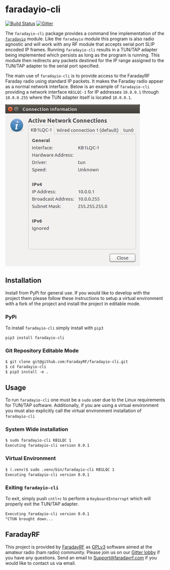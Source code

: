 # faradayio-cli
[![Build Status](https://travis-ci.org/FaradayRF/faradayio-cli.svg?branch=master)](https://travis-ci.org/FaradayRF/faradayio-cli) [![Gitter](https://img.shields.io/gitter/room/nwjs/nw.js.svg)](https://gitter.im/FaradayRF/Lobby)

The `faradayio-cli` package provides a command line implementation of the [`faradayio`](https://github.com/FaradayRF/faradayio) module. Like the `faradayio` module this program is also radio agnostic and will work with any RF module that accepts serial port SLIP encoded IP frames. Running `faradayio-cli` results in a TUN/TAP adapter being implemented which persists as long as the program is running. This module then redirects any packets destined for the IP range assigned to the TUN/TAP adapter to the serial port specified.

The main use of `faradayio-cli` is to provide access to the FaradayRF Faraday radio using standard IP packets. It makes the Faraday radio appear as a normal network interface. Below is an example of `faradayio-cli` providing a network interface `KB1LQC-1` for IP addresses `10.0.0.1` through `10.0.0.255` where the TUN adapter itself is located `10.0.0.1`.

![](docs/images/ubuntuConnectionInfo.png)
## Installation
Install from PyPi for general use. If you would like to develop with the project them please follow these instructions to setup a virtual environment with a fork of the project and install the project in editable mode.
### PyPi
To install `faradayio-cli` simply install with `pip3`
```
pip3 install faradayio-cli
```
### Git Repository Editable Mode
```
$ git clone git@github.com:FaradayRF/faradayio-cli.git
$ cd faradayio-cli
$ pip3 install -e .
```
## Usage
To run `faradayio-cli` one must be a `sudo` user due to the Linux requirements for TUN/TAP software. Additionally, if you are using a virtual environment you must also explicitly call the virtual environment installation of `faradayio-cli`

### System Wide installation
```
$ sudo faradayio-cli KB1LQC 1
Executing faradayio-cli version 0.0.1
```
### Virtual Environment
```
$ (.venv)$ sudo .venv/bin/faradayio-cli KB1LQC 1
Executing faradayio-cli version 0.0.1
```
### Exiting `faradayio-cli`
To exit, simply push `cntl+c` to perform a `KeyboardInterrupt` which will properly exit the TUN/TAP adapter.
```
Executing faradayio-cli version 0.0.1
^CTUN brought down...
```
## FaradayRF
This project is provided by [FaradayRF](https://www.faradayrf.com) as [GPLv3](https://github.com/FaradayRF/faradayio/blob/master/LICENSE) software aimed at the amateur radio (ham radio) community. Please join us on our [Gitter lobby](https://gitter.im/FaradayRF/Lobby) if you have any questions. Send an email to [Support@faradayrf.com](Support@faradayrf.com) if you would like to contact us via email.
